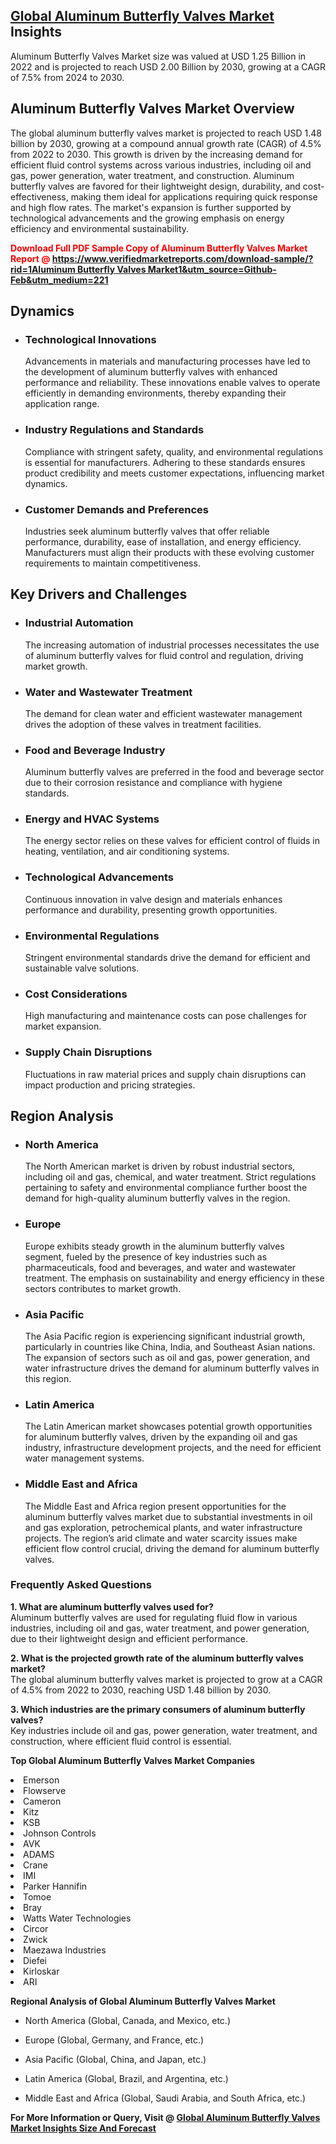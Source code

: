 <h2><a href="https://www.verifiedmarketreports.com/download-sample/?rid=112341&amp;utm_source=Github&amp;utm_medium=221" target="_blank">Global Aluminum Butterfly Valves Market</a> Insights</h2><p>Aluminum Butterfly Valves Market size was valued at USD 1.25 Billion in 2022 and is projected to reach USD 2.00 Billion by 2030, growing at a CAGR of 7.5% from 2024 to 2030.</p><p> <h2>Aluminum Butterfly Valves Market Overview</h2> <p>The global aluminum butterfly valves market is projected to reach USD 1.48 billion by 2030, growing at a compound annual growth rate (CAGR) of 4.5% from 2022 to 2030. This growth is driven by the increasing demand for efficient fluid control systems across various industries, including oil and gas, power generation, water treatment, and construction. Aluminum butterfly valves are favored for their lightweight design, durability, and cost-effectiveness, making them ideal for applications requiring quick response and high flow rates. The market's expansion is further supported by technological advancements and the growing emphasis on energy efficiency and environmental sustainability. </p> <p><strong><p><span class=""><span style="color: #ff0000;"><strong>Download Full PDF Sample Copy of Aluminum Butterfly Valves Market Report</strong> @ </span><a href="https://www.verifiedmarketreports.com/download-sample/?rid=1Aluminum Butterfly Valves Market1&amp;utm_source=Github-Feb&amp;utm_medium=221" target="_blank">https://www.verifiedmarketreports.com/download-sample/?rid=1Aluminum Butterfly Valves Market1&amp;utm_source=Github-Feb&amp;utm_medium=221</a></span></p></strong></p> <h2>Dynamics</h2> <ul> <li><h3>Technological Innovations</h3> <p>Advancements in materials and manufacturing processes have led to the development of aluminum butterfly valves with enhanced performance and reliability. These innovations enable valves to operate efficiently in demanding environments, thereby expanding their application range. </p> </li> <li><h3>Industry Regulations and Standards</h3> <p>Compliance with stringent safety, quality, and environmental regulations is essential for manufacturers. Adhering to these standards ensures product credibility and meets customer expectations, influencing market dynamics. </p> </li> <li><h3>Customer Demands and Preferences</h3> <p>Industries seek aluminum butterfly valves that offer reliable performance, durability, ease of installation, and energy efficiency. Manufacturers must align their products with these evolving customer requirements to maintain competitiveness. </p> </li> </ul> <h2>Key Drivers and Challenges</h2> <ul> <li><h3>Industrial Automation</h3> <p>The increasing automation of industrial processes necessitates the use of aluminum butterfly valves for fluid control and regulation, driving market growth. </p> </li> <li><h3>Water and Wastewater Treatment</h3> <p>The demand for clean water and efficient wastewater management drives the adoption of these valves in treatment facilities. </p> </li> <li><h3>Food and Beverage Industry</h3> <p>Aluminum butterfly valves are preferred in the food and beverage sector due to their corrosion resistance and compliance with hygiene standards. </p> </li> <li><h3>Energy and HVAC Systems</h3> <p>The energy sector relies on these valves for efficient control of fluids in heating, ventilation, and air conditioning systems. </p> </li> <li><h3>Technological Advancements</h3> <p>Continuous innovation in valve design and materials enhances performance and durability, presenting growth opportunities. </p> </li> <li><h3>Environmental Regulations</h3> <p>Stringent environmental standards drive the demand for efficient and sustainable valve solutions. </p> </li> <li><h3>Cost Considerations</h3> <p>High manufacturing and maintenance costs can pose challenges for market expansion. </p> </li> <li><h3>Supply Chain Disruptions</h3> <p>Fluctuations in raw material prices and supply chain disruptions can impact production and pricing strategies. </p> </li> </ul> <h2>Region Analysis</h2> <ul> <li><h3>North America</h3> <p>The North American market is driven by robust industrial sectors, including oil and gas, chemical, and water treatment. Strict regulations pertaining to safety and environmental compliance further boost the demand for high-quality aluminum butterfly valves in the region. </p> </li> <li><h3>Europe</h3> <p>Europe exhibits steady growth in the aluminum butterfly valves segment, fueled by the presence of key industries such as pharmaceuticals, food and beverages, and water and wastewater treatment. The emphasis on sustainability and energy efficiency in these sectors contributes to market growth. </p> </li> <li><h3>Asia Pacific</h3> <p>The Asia Pacific region is experiencing significant industrial growth, particularly in countries like China, India, and Southeast Asian nations. The expansion of sectors such as oil and gas, power generation, and water infrastructure drives the demand for aluminum butterfly valves in this region. </p> </li> <li><h3>Latin America</h3> <p>The Latin American market showcases potential growth opportunities for aluminum butterfly valves, driven by the expanding oil and gas industry, infrastructure development projects, and the need for efficient water management systems. </p> </li> <li><h3>Middle East and Africa</h3> <p>The Middle East and Africa region present opportunities for the aluminum butterfly valves market due to substantial investments in oil and gas exploration, petrochemical plants, and water infrastructure projects. The region’s arid climate and water scarcity issues make efficient flow control crucial, driving the demand for aluminum butterfly valves. </p> </li> </ul> <h3>Frequently Asked Questions</h3> <p><strong>1. What are aluminum butterfly valves used for?</strong><br>Aluminum butterfly valves are used for regulating fluid flow in various industries, including oil and gas, water treatment, and power generation, due to their lightweight design and efficient performance. </p> <p><strong>2. What is the projected growth rate of the aluminum butterfly valves market?</strong><br>The global aluminum butterfly valves market is projected to grow at a CAGR of 4.5% from 2022 to 2030, reaching USD 1.48 billion by 2030. </p> <p><strong>3. Which industries are the primary consumers of aluminum butterfly valves?</strong><br>Key industries include oil and gas, power generation, water treatment, and construction, where efficient fluid control is essential.</p><p><strong>Top Global Aluminum Butterfly Valves Market Companies</strong></p><div data-test-id=""><p><li>Emerson</li><li> Flowserve</li><li> Cameron</li><li> Kitz</li><li> KSB</li><li> Johnson Controls</li><li> AVK</li><li> ADAMS</li><li> Crane</li><li> IMI</li><li> Parker Hannifin</li><li> Tomoe</li><li> Bray</li><li> Watts Water Technologies</li><li> Circor</li><li> Zwick</li><li> Maezawa Industries</li><li> Diefei</li><li> Kirloskar</li><li> ARI</li></p><div><strong>Regional Analysis of&nbsp;Global Aluminum Butterfly Valves Market</strong></div><ul><li dir="ltr"><p dir="ltr">North America&nbsp;(Global, Canada, and Mexico, etc.)</p></li><li dir="ltr"><p dir="ltr">Europe (Global, Germany, and France, etc.)</p></li><li dir="ltr"><p dir="ltr">Asia Pacific&nbsp;(Global, China, and Japan, etc.)</p></li><li dir="ltr"><p dir="ltr">Latin America&nbsp;(Global, Brazil, and Argentina, etc.)</p></li><li dir="ltr">Middle East and Africa&nbsp;(Global, Saudi Arabia, and South Africa, etc.)</li></ul><p><strong>For More Information or Query, Visit @&nbsp;</strong><strong><a href="https://www.verifiedmarketreports.com/product/global-aluminum-butterfly-valves-market/?utm_source=Github&amp;utm_medium=221" target="_blank">Global Aluminum Butterfly Valves Market Insights Size And Forecast</a></strong></p></div>
